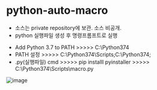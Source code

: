 # python-auto-macro

- 소스는 private repository에 보관. 소스 비공개.
- python 실행파일 생성 후 명령프롬프트로 실행

+ Add Python 3.7 to PATH  >>>>> C:\Python374
+ PATH 설정 >>>>> C:\Python374\Scripts\;C:\Python374\;
+ .py(실행파일) cmd >>>>> pip installl pyinstaller >>>>> C:\Python374\Scripts\macro.py


![image](https://user-images.githubusercontent.com/58936727/118778090-b7b31600-b8c4-11eb-9c8b-509460e1c061.png)
